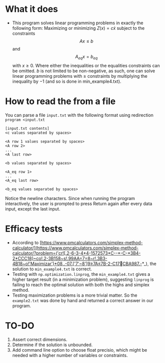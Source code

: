 # What it does
- This program solves linear programming problems in exactly the following form:
Maximizing or minimizing $Z(x) = c\dot x$ subject to the constraints $$Ax \leq b$$ and $$A_{eq} x = b_{eq}$$ with $x \geq 0$.
Where either the inequalities or the equalities constraints can be omitted. $b$ is not limited to be non-negative, as such, one can solve
linear programming problems with $\geq$ constraints by multiplying the inequality by $-1$ (and so is done in min_example4.txt).

# How to read the from a file
You can parse a file `input.txt` with the following format using redirection `program <input.txt`
```
[input.txt contents]
<c values separated by spaces>

<A row 1 values separated by spaces>
<A row 2>
...
<A last row>

<b values separated by spaces>

<A_eq row 1>
...
<A_eq last row>

<b_eq values separated by spaces>
```
Notice the newline characters. Since when running the program interactively, the user is prompted to press Return again after every data input, except the last input.

# Efficacy tests
- According to [https://www.pmcalculators.com/simplex-method-calculator/](https://www.pmcalculators.com/simplex-method-calculator/?problem=('cr![.2-6-3-4*4-1572573*C--*-C-*3B4-2*CCC18]~co!.2-3B158~s!.99AA=7=8~r!.3B3-4B18~o!'Maximizar')*08,.-07.['7'~8']9≥7A≤7B-2-C17CBA987.-*_), the solution to `min_example4.txt` is correct.
- Testing with `np.optimization.linprog`, the `min_example4.txt` gives a higher target result (in a minimization problem), suggesting `linprog` is failing to reach the optimal solution with both the highs and simplex method.
- Testing maximization problems is a more trivial matter. So the `example2.txt` was done by hand and returned a correct answer in our program.

# TO-DO
1. Assert correct dimensions.
2. Determine if the solution is unbounded.
3. Add command line option to choose float precisio, which might be needed with a higher number of variables or constraints.
